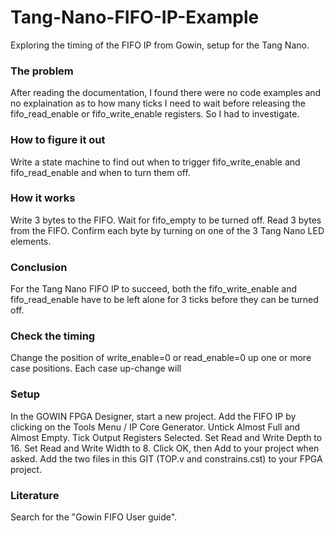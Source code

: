 # Tang-Nano-FIFO-IP-Example
Exploring the timing of the FIFO IP from Gowin, setup for the Tang Nano.

### The problem
After reading the documentation, I found there were no code examples and no explaination as to how many ticks I need to wait before releasing the fifo_read_enable or fifo_write_enable registers.
So I had to investigate.

### How to figure it out
Write a state machine to find out when to trigger fifo_write_enable and fifo_read_enable and when to turn them off.  

### How it works
Write 3 bytes to the FIFO.
Wait for fifo_empty to be turned off.
Read 3 bytes from the FIFO.
Confirm each byte by turning on one of the 3 Tang Nano LED elements.

### Conclusion
For the Tang Nano FIFO IP to succeed, both the fifo_write_enable and fifo_read_enable have to be left alone for 3 ticks before they can be turned off.

### Check the timing
Change the position of write_enable=0 or read_enable=0 up one or more case positions.
Each case up-change will 

### Setup
In the GOWIN FPGA Designer, start a new project.
Add the FIFO IP by clicking on the Tools Menu / IP Core Generator.
Untick Almost Full and Almost Empty.
Tick Output Registers Selected.
Set Read and Write Depth to 16.
Set Read and Write Width to 8.
Click OK, then Add to your project when asked.
Add the two files in this GIT (TOP.v and constrains.cst) to your FPGA project.

### Literature
Search for the "Gowin FIFO User guide".
